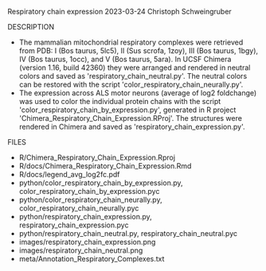 Respiratory chain expression
2023-03-24 Christoph Schweingruber

DESCRIPTION
- The mammalian mitochondrial respiratory complexes were retrieved from PDB: I (Bos taurus, 5lc5), II (Sus scrofa, 1zoy), III (Bos taurus, 1bgy), IV (Bos taurus, 1occ), and V (Bos taurus, 5ara).
In UCSF Chimera (version 1.16, build 42360) they were arranged and rendered in neutral colors and saved as 'respiratory_chain_neutral.py'. The neutral colors can be restored with the script 'color_respiratory_chain_neurally.py'.
- The expression across ALS motor neurons (average of log2 foldchange) was used to color the individual protein chains with the script 'color_respiratory_chain_by_expression.py', generated in R project 'Chimera_Respiratory_Chain_Expression.RProj'. The structures were rendered in Chimera and saved as 'respiratory_chain_expression.py'.

FILES
* R/Chimera_Respiratory_Chain_Expression.Rproj
* R/docs/Chimera_Respiratory_Chain_Expression.Rmd
* R/docs/legend_avg_log2fc.pdf
* python/color_respiratory_chain_by_expression.py, color_respiratory_chain_by_expression.pyc
* python/color_respiratory_chain_neurally.py, color_respiratory_chain_neurally.pyc
* python/respiratory_chain_expression.py, respiratory_chain_expression.pyc
* python/respiratory_chain_neutral.py, respiratory_chain_neutral.pyc
* images/respiratory_chain_expression.png
* images/respiratory_chain_neutral.png
* meta/Annotation_Respiratory_Complexes.txt